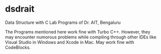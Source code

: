 # dsdrait
Data Structure with C Lab Programs of Dr. AIT, Bengaluru

The Programs mentioned here work fine with Turbo C++. However, they may encounter numorous problems while compiling through other IDEs like Visual Studio in Windows and Xcode in Mac. May work fine with CodeBlocks.
